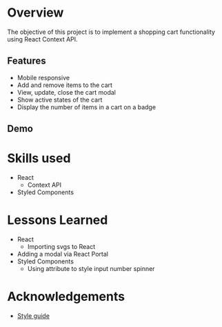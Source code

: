 # Overview
The objective of this project is to implement a shopping cart functionality using React Context API. 

## Features
- Mobile responsive
- Add and remove items to the cart 
- View, update, close the cart modal
- Show active states of the cart 
- Display the number of items in a cart on a badge

## Demo

# Skills used
- React
    - Context API
- Styled Components

# Lessons Learned
- React
    - Importing svgs to React
- Adding a modal via React Portal
- Styled Components
    - Using attribute to style input number spinner

# Acknowledgements
- [Style guide](https://www.frontendmentor.io/challenges/ecommerce-product-page-UPsZ9MJp6)